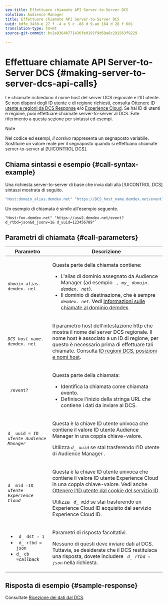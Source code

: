 ```yaml
---
seo-title: Effettuare chiamate API Server-to-Server DCS
solution: Audience Manager
title: Effettuare chiamate API Server-to-Server DCS
uuid: bdfe 3430-e 27 f -4 a 5 c -88 d 9-ae 164 d 28 f 601
translation-type: tm+mt
source-git-commit: bc2a9364b771436fe0191f9d69a8c291563f9229

---
```



# Effettuare chiamate API Server-to-Server DCS {#making-server-to-server-dcs-api-calls}

Le chiamate richiedono il nome host del server DCS regionale e l'ID utente. Se non disponi degli ID utente e di regione richiesti, consulta [Ottenere ID utente e regioni da DCS Response](/help/using/api/dcs-intro/dcs-s2s/dcs-aam-ids.md) e/o [Experience Cloud](/help/using/api/dcs-intro/dcs-s2s/dcs-mcid-ids.md). Se hai ID di utenti e regione, puoi effettuare chiamate server-to-server al DCS. Fate riferimento a questa sezione per sintassi ed esempi.

>[!NOTE]
>
>Nel codice ed esempi, *il corsivo* rappresenta un segnaposto variabile. Sostituire un valore reale per il segnaposto quando si effettuano chiamate server-to-server al [!UICONTROL DCS].

## Chiama sintassi e esempio {#call-syntax-example}

Una richiesta server-to-server di base che invia dati alla [!UICONTROL DCS] sintassi mostrata di seguito.

```js
"Host:domain_alias.demdex.net" "https://DCS_host_name.demdex.net/event?d_rtbd=json&d_jsonv=1&d_uuid=userID
```

Un esempio di chiamata è simile all'esempio seguente.

```
"Host:foo.demdex.net" "https://usw2.demdex.net/event?d_rtbd=json&d_jsonv=1& d_uuid=123456789"`
```

## Parametri di chiamata {#call-parameters}

<table id="table_3AF4466009B64F0C9CBE7904A4096E0C"> 
 <thead> 
  <tr> 
   <th colname="col1" class="entry"> Parametro </th> 
   <th colname="col2" class="entry"> Descrizione </th> 
  </tr> 
 </thead>
 <tbody> 
  <tr> 
   <td colname="col1"> <p><code><i>domain alias</i>. demdex. net</code> </p> </td> 
   <td colname="col2"> <p>Questa parte della chiamata contiene: </p> <p> 
     <ul id="ul_3EDA9C7BA6794D06BCB07A75A9BD2372"> 
      <li id="li_74624CA78D6F4536A8164AE1FA1DECB9">L'alias di dominio assegnato da <span class="keyword"> Audience Manager</span> (ad esempio <i><code> , my_ domain. demdex. net</code></i>). </li> 
      <li id="li_08ABE91CA247403AA480B3FB4BEF83BA">Il dominio di destinazione, che è sempre <i><code> demdex. net</code></i>. Vedi <a href="../../../reference/demdex-calls.md">Informazioni sulle chiamate al dominio demdex</a>. </li> 
     </ul> </p> </td> 
  </tr> 
  <tr> 
   <td colname="col1"> <p><code><i>DCS host name</i>. demdex. net</code> </p> </td> 
   <td colname="col2"> <p>Il parametro host dell'intestazione http che mostra il nome del server <span class="wintitle"> DCS</span> regionale. Il nome host è associato a un ID di regione, per questo è necessario prima di effettuare tali chiamate. Consulta <a href="../../../api/dcs-intro/dcs-api-reference/dcs-regions.md">ID regioni DCS, posizioni e nomi host</a>. </p> </td> 
  </tr> 
  <tr> 
   <td colname="col1"> <p><code> /event?</code> </p> </td> 
   <td colname="col2"> <p>Questa parte della chiamata: </p> <p> 
     <ul id="ul_6332444A305A4F12A7CBE471CA508516"> 
      <li id="li_1C5C111B2B0E4621B3FC0C20D6516041">Identifica la chiamata come chiamata evento. </li> 
      <li id="li_DBCE9B1C70604A629ECD7AC0A9052198">Definisce l'inizio della stringa URL che contiene i dati da inviare al DCS. </li> 
     </ul> </p> </td> 
  </tr> 
  <tr> 
   <td colname="col1"> <p><code>d_ uuid = <i>ID utente Audience Manager</i></code> </p> </td> 
   <td colname="col2"> <p>Questa è la chiave ID utente univoca che contiene il <span class="keyword"> valore ID</span> utente Audience Manager in una coppia chiave-valore. </p> <p>Utilizza <code><i>d_ uuid</i></code> se stai trasferendo l'ID utente <span class="keyword"> di Audience Manager</span> . </p> </td>
  </tr> 
  <tr> 
   <td colname="col1"> <p><code>d_ mid =<i>ID utente Experience Cloud</i></code> </p> </td> 
   <td colname="col2"> <p>Questa è la chiave ID utente univoca che contiene il <span class="keyword"> valore ID</span> utente Experience Cloud in una coppia chiave-valore. Vedi anche <a href="../../../api/dcs-intro/dcs-s2s/dcs-mcid-ids.md#get-user-ids-from-service-cookie"> Ottenere l'ID utente dal cookie del servizio ID</a>. </p> <p>Utilizza <i><code> d_ mid</code></i> se stai trasferendo un <span class="keyword"> Experience Cloud</span> ID acquisito dal <span class="keyword"> servizio Experience Cloud</span> ID. </p> </td> 
  </tr> 
  <tr> 
   <td colname="col1"> <p> 
     <ul id="ul_36E2C1A0538D4D2C94DFC1335720A524"> 
      <li id="li_8902EED431CE4F0189A94868FA52DB1F"><code> d_ dst = 1</code> </li> 
      <li id="li_4B6B29499D444E31808DE0A9AA0442D0"><code> d_ rtbd = json</code> </li> 
      <li id="li_3430CD0438604B83BE6437E6EC480816"><code>d_ cb =<i>callback</i></code> </li> 
     </ul> </p> </td> 
   <td colname="col2"> <p>Parametri di risposta facoltativi. </p> <p> Nessuno di questi deve inviare dati al <span class="wintitle"> DCS</span>. Tuttavia, se desiderate che il <span class="wintitle"> DCS</span> restituisca una risposta, dovete includere <i><code> d_ rtbd = json</code></i> nella richiesta. </p> </td> 
  </tr> 
 </tbody> 
</table>

## Risposta di esempio {#sample-response}

Consultate [Ricezione dei dati dal DCS](../../../api/dcs-intro/dcs-event-calls/dcs-url-receive.md).
